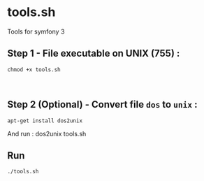 # tools.sh
Tools for symfony 3

## Step 1 - File executable on UNIX (755) :
    chmod +x tools.sh

<br>

## Step 2 (Optional) - Convert file `dos` to `unix` :
    apt-get install dos2unix

And run :
    dos2unix tools.sh

## Run
    ./tools.sh
